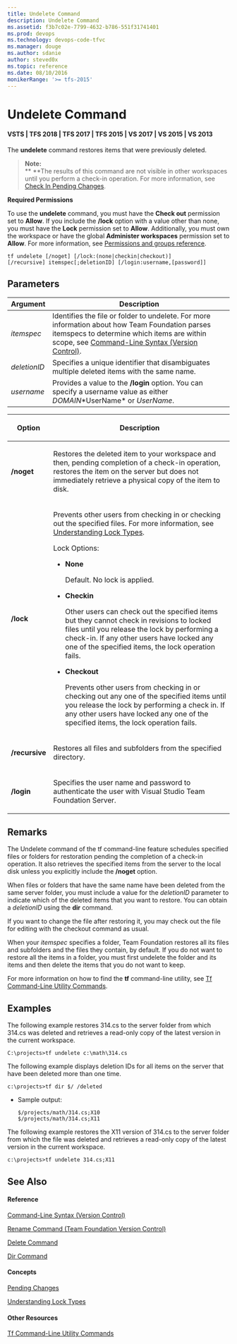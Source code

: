 ```yaml
---
title: Undelete Command
description: Undelete Command
ms.assetid: f3b7c02e-7799-4632-b786-551f31741401
ms.prod: devops
ms.technology: devops-code-tfvc
ms.manager: douge
ms.author: sdanie
author: steved0x
ms.topic: reference
ms.date: 08/10/2016
monikerRange: '>= tfs-2015'
---
```



# Undelete Command

#### VSTS | TFS 2018 | TFS 2017 | TFS 2015 | VS 2017 | VS 2015 | VS 2013

The **undelete** command restores items that were previously deleted.

>**Note:**  
>  ** **The results of this command are not visible in other workspaces until you perform a check-in operation. For more information, see [Check In Pending Changes](https://msdn.microsoft.com/library/ms181411).

**Required Permissions**

To use the **undelete** command, you must have the **Check out** permission set to **Allow**. If you include the **/lock** option with a value other than none, you must have the **Lock** permission set to **Allow**. Additionally, you must own the workspace or have the global **Administer workspaces** permission set to **Allow**. For more information, see [Permissions and groups reference](../../organizations/security/permissions.md).

    tf undelete [/noget] [/lock:(none|checkin|checkout)] 
    [/recursive] itemspec[;deletionID] [/login:username,[password]]
## Parameters

**Argument**|**Description**|
|---|---|
|*itemspec*|Identifies the file or folder to undelete. For more information about how Team Foundation parses itemspecs to determine which items are within scope, see [Command-Line Syntax (Version Control)](https://msdn.microsoft.com/library/56f7w6be).|
|*deletionID*|Specifies a unique identifier that disambiguates multiple deleted items with the same name.|
|*username*|Provides a value to the **/login** option. You can specify a username value as either *DOMAIN*\*UserName* or *UserName*.|

<table><thead>
<tr><th><p><strong>Option</strong></p></th><th><p><strong>Description</strong></p></th></tr></thead><tbody>
<tr>
	<td><p><strong>/noget</strong></p></td>
	<td><p>Restores the deleted item to your workspace and then, pending completion of a check-in operation, restores the item on the server but does not immediately retrieve a physical copy of the item to disk.</p></td></tr>
<tr>
	<td><p><strong>/lock</strong></p></td>
	<td><p>Prevents other users from checking in or checking out the specified files. For more information, see <a href="understand-lock-types.md">Understanding Lock Types</a>.</p><p>Lock Options:</p><ul><li><p><strong>None</strong></p><p>Default. No lock is applied.</p></li><li><p><strong>Checkin</strong></p><p>Other users can check out the specified items but they cannot check in revisions to locked files until you release the lock by performing a check-in. If any other users have locked any one of the specified items, the lock operation fails.</p></li><li><p><strong>Checkout</strong></p><p>Prevents other users from checking in or checking out any one of the specified items until you release the lock by performing a check in. If any other users have locked any one of the specified items, the lock operation fails.</p></li></ul></td></tr>
<tr>
	<td><p><strong>/recursive</strong></p></td>
	<td><p>Restores all files and subfolders from the specified directory.</p></td></tr>
<tr>
	<td><p><strong>/login</strong></p></td>
	<td><p>Specifies the user name and password to authenticate the user with Visual Studio Team Foundation Server.</p></td></tr></tbody>
</table>

## Remarks
The Undelete command of the tf command-line feature schedules specified files or folders for restoration pending the completion of a check-in operation. It also retrieves the specified items from the server to the local disk unless you explicitly include the **/noget** option.

When files or folders that have the same name have been deleted from the same server folder, you must include a value for the *deletionID* parameter to indicate which of the deleted items that you want to restore. You can obtain a *deletionID* using the **dir** command.

If you want to change the file after restoring it, you may check out the file for editing with the checkout command as usual.

When your *itemspec* specifies a folder, Team Foundation restores all its files and subfolders and the files they contain, by default. If you do not want to restore all the items in a folder, you must first undelete the folder and its items and then delete the items that you do not want to keep.

For more information on how to find the **tf** command-line utility, see [Tf Command-Line Utility Commands](https://msdn.microsoft.com/library/z51z7zy0).
## Examples
The following example restores 314.cs to the server folder from which 314.cs was deleted and retrieves a read-only copy of the latest version in the current workspace.

    C:\projects>tf undelete c:\math\314.cs

The following example displays deletion IDs for all items on the server that have been deleted more than one time.

    c:\projects>tf dir $/ /deleted

-   Sample output:

		$/projects/math/314.cs;X10
        $/projects/math/314.cs;X11

The following example restores the X11 version of 314.cs to the server folder from which the file was deleted and retrieves a read-only copy of the latest version in the current workspace.

    c:\projects>tf undelete 314.cs;X11

## See Also

#### Reference

[Command-Line Syntax (Version Control)](https://msdn.microsoft.com/library/56f7w6be)

[Rename Command (Team Foundation Version Control)](rename-command-team-foundation-version-control.md)

[Delete Command](delete-command-team-foundation-version-control.md)

[Dir Command](dir-command.md)

#### Concepts

[Pending Changes](https://msdn.microsoft.com/library/ms181409)

[Understanding Lock Types](understand-lock-types.md)

#### Other Resources

[Tf Command-Line Utility Commands](https://msdn.microsoft.com/library/z51z7zy0)
